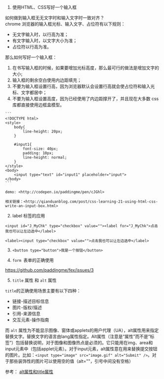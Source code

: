 1. 使用HTML、CSS写好一个输入框

  如何做到输入框无无文字时和输入文字时一致对齐？  
  chrome 浏览器的输入框光标、输入文字、占位符有以下规则：
  - 无文字输入时，以行高为准；
  - 有文字输入时，以文字大小为准；
  - 占位符以行高为准。

  那么如何写好一个输入框：
  1. 在书写输入框的时候，如果要增加光标高度，那么最可行的做法是增加文字的大小;
  2. 输入框的剩余空白使用内边距填充；
  3. 不要为输入框设置行高，因为浏览器默认会设置行高就会使占位符和输入光标、文字都居中；
  4. 不要为输入框设置高度，因为已经使用了内边距撑开了，并且现在大多数 css 库都直接使用边框盒模型。

    ```
    <!DOCTYPE html>
    <style>
        body{
            line-height: 20px;
        }

        #input1{
            font-size: 40px;
            padding: 10px;
            line-height: normal;
        }
    </style>
    <body>
        <input type="text" id="input1" placeholder="input">
    </body>
    ```

    demo: <http://codepen.io/paddingme/pen/cJGhl>

    相关链接：<http://qianduanblog.com/post/css-learning-21-using-html-css-write-an-input-box.html>


2.  label 标签的应用

 ```
 <input id="J_MyChk" type="checkbox" value=""><label for="J_MyChk">点击我也可以让左边选中</label>
 ```

 ```
 <label><input type="checkbox" value="">点击我也可以让左边选中</label>
 ```

3. `<button type="button">我是一个按钮</button>`

4. `form `表单的正确使用

  https://github.com/paddingme/fex/issues/3

5. `title` 属性 和 `alt` 属性

 `title`的正确使用场景主要有以下四种：

 - 链接-描述目标信息
 - 图片-版权/描述
 - 引用-来源信息
 - 交互元素-操作指南

而 `alt` 属性为不能显示图像、窗体或applets的用户代理（UA），alt属性用来指定替换文字。替换文字的语言由lang属性指定。Alt属性（注意是“属性”而不是“标签”）包括替换说明，对于图像和图像热点是必须的。它只能用在img、area和input元素中（包括applet元素）。对于input元素，alt属性意在用来替换提交按钮的图片。比如：`<input type="image" src="image.gif" alt="Submit" />`。对于那些装饰性的图片可以使用空的值（alt=""，引号中间没有空格）


参考： [alt属性和title属性](http://www.junchenwu.com/2005/05/alttitle.html)
